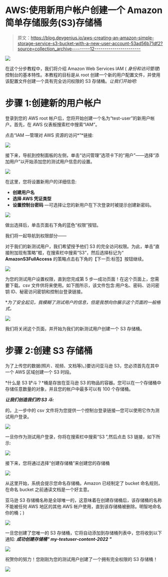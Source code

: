 # AWS:使用新用户帐户创建一个 Amazon 简单存储服务(S3)存储桶

> 原文：<https://blog.devgenius.io/aws-creating-an-amazon-simple-storage-service-s3-bucket-with-a-new-user-account-53ad56b71df2?source=collection_archive---------12----------------------->

![](img/3220c7a83c79b13f30bd54cbb7f36dd0.png)

在这个分步教程中，我们将介绍 Amazon Web Services IAM ( *身份和访问管理*)控制台的基本特性。本教程的目标是从 root 创建一个新的用户配置文件，并使用该配置文件创建一个具有完全访问权限的 S3 存储桶。*让我们开始吧:*

# 步骤 1:创建新的用户帐户

登录到您的 AWS root 帐户后，您将开始创建一个名为“test-user”的新用户帐户。首先，在 AWS 仪表板搜索栏中搜索“IAM”。

点击“IAM —管理对 AWS 资源的访问*”*链接:

![](img/841463117a621ea46c26229bf34e7a76.png)

接下来，导航到控制面板的左侧，单击“访问管理”选项卡下的“用户”——选择“添加用户”以开始添加您的测试用户信息的设置。

![](img/5a086345a124b53f6c6192168681eac2.png)

在这里，您将设置新用户的详细信息:

*   **创建用户名**
*   **选择 AWS 凭证类型**
*   **设置控制台密码** —可选择让您的新用户在下次登录时被提示创建新密码。

![](img/704c13df486e729722763e2ea06d77f3.png)

做出选择后，单击页面右下角的蓝色“权限”按钮。

我们将一起导航到权限部分——

对于我们的新测试用户，我们希望授予他们 S3 的完全访问权限。为此，单击“直接附加现有策略”框，在搜索栏中搜索“S3”，然后选择标记为“ **AmazonS3FullAccess** 的策略点击右下角的【下一页:标签】按钮继续。

![](img/93f76991091820f57f7275532d6fff5e.png)

为您的测试用户设置权限，直到您完成第 5 步—成功页面！在这个页面上，您需要下载。csv 文件供将来使用。如下图所示，该文件包含:用户名、密码、访问密钥 ID、秘密访问密钥和控制台登录链接。

**为了安全起见，我模糊了测试用户的信息，但是我想向你展示这个页面的一般格式。*

![](img/8e1da3b1cdb71cf7f8e3c5902d430868.png)

我们将关闭这个页面，并开始为我们的新测试用户创建一个 S3 存储桶。

# 步骤 2:创建 S3 存储桶

为了上传您的数据(照片、视频、文档等)。)要访问亚马逊 S3，您必须首先在其中一个 AWS 区域创建一个 S3 时段。

*什么是 S3 铲斗？*桶是存放在亚马逊 S3 的物品的容器。您可以在一个存储桶中存储任意数量的对象，并且您的帐户中最多可以有 100 个存储桶。

***让我们创造我们的 S3 斗:***

的。上一步中的 csv 文件将为您提供一个控制台登录链接—您可以使用它作为测试用户登录。

![](img/8dc9940e78a2861751422cf8cae9d078.png)

一旦你作为测试用户登录，你将在搜索栏中搜索“S3 ”,然后点击 S3 链接，如下所示:

![](img/98d8228a64e97238e3a3856da9f3f489.png)

接下来，您将通过选择“创建存储桶”来创建您的存储桶

![](img/2b277443e57623851ad597c55cc855fc.png)

从这里开始，系统会提示您命名存储桶。Amazon 已经制定了 bucket 命名规则，在命名 bucket 之前通读文档是一个好主意。

亚马逊 S3 存储桶名称是全球唯一的，这意味着在创建存储桶后，该存储桶的名称不能被任何 AWS 地区的其他 AWS 帐户使用，直到该存储桶被删除。明智地命名你的桶；)

![](img/f3eadc0d701dca3a7f977ecf7ba5b6c6.png)

一旦您创建了您唯一的 S3 存储桶，它将自动添加到存储桶列表中，您将收到以下通知:
***成功创建存储桶" my-testuser-content-2022 "***

![](img/144f7422a9e12fceb6a7ea6144a5856d.png)

祝贺你的努力！您刚刚为您的测试用户创建了一个拥有完全权限的 S3 存储桶！

![](img/6e6104906ed99bfaf65603aa3405109f.png)